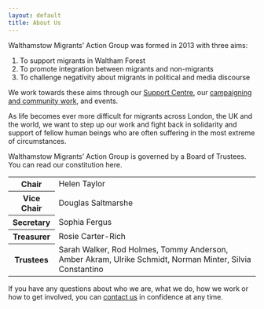 ```yaml
---
layout: default
title: About Us
---
```


Walthamstow Migrants’ Action Group was formed in 2013 with three aims:

1. To support migrants in Waltham Forest
2. To promote integration between migrants and non-migrants
3. To challenge negativity about migrants in political and media discourse

We work towards these aims through our <a href="/support-centre">Support Centre</a>, our <a href="/campaigns-and-community">campaigning and community work</a>, and events. 

As life becomes ever more difficult for migrants across London, the UK and the world, we want to step up our work and fight back in solidarity and support of fellow human beings who are often suffering in the most extreme of circumstances.


Walthamstow Migrants’ Action Group is governed by a Board of Trustees. You can read our constitution here.

<table class="table table-bordered">
<tbody>
<tr>
<th class="w-25">Chair</th>
<td>Helen Taylor</td>
</tr>
<tr>
<th>Vice Chair</th>
<td>Douglas Saltmarshe</td>
</tr>
<tr>
<th>Secretary</th>
<td>Sophia Fergus</td>
</tr>
<tr>
<th>Treasurer</th>
<td>Rosie Carter-Rich</td>
</tr>
<tr>
<th>Trustees</th>
<td>Sarah Walker, Rod Holmes, Tommy Anderson, Amber Akram, Ulrike Schmidt, Norman Minter, Silvia Constantino</td>
</tr>
</tbody>
</table>

If you have any questions about who we are, what we do, how we work or how to get involved, you can <a href="/contact-us">contact us</a> in confidence at any time.
